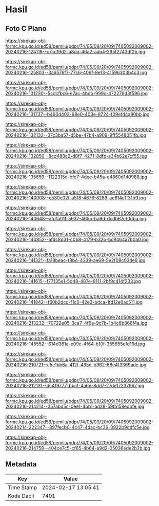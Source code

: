 # Hasil

## Foto C Plano

https://sirekap-obj-formc.kpu.go.id/ed58/pemilu/pdpr/74/05/09/20/09/7405092009002-20240216-124119--c7cc19d2-a8da-46a2-aab4-295f2743df2b.jpg

https://sirekap-obj-formc.kpu.go.id/ed58/pemilu/pdpr/74/05/09/20/09/7405092009002-20240216-125803--3ad576f7-77c6-406f-8e13-41596303b4c3.jpg

https://sirekap-obj-formc.kpu.go.id/ed58/pemilu/pdpr/74/05/09/20/09/7405092009002-20240216-131230--5cdcfbc6-e7ac-4bdb-999c-472279d3f596.jpg

https://sirekap-obj-formc.kpu.go.id/ed58/pemilu/pdpr/74/05/09/20/09/7405092009002-20240216-131737--b490d403-98e0-403e-8724-f09efd4a90bb.jpg

https://sirekap-obj-formc.kpu.go.id/ed58/pemilu/pdpr/74/05/09/20/09/7405092009002-20240216-132132--37c3ba57-d5be-47b4-a909-9ff5548051fb.jpg

https://sirekap-obj-formc.kpu.go.id/ed58/pemilu/pdpr/74/05/09/20/09/7405092009002-20240216-132850--8cd488c2-d8f7-4271-8dfb-a34b62e7cf55.jpg

https://sirekap-obj-formc.kpu.go.id/ed58/pemilu/pdpr/74/05/09/20/09/7405092009002-20240216-135659--1122315d-bfc7-4dee-b45a-e4860d140988.jpg

https://sirekap-obj-formc.kpu.go.id/ed58/pemilu/pdpr/74/05/09/20/09/7405092009002-20240216-140008--e530e02f-a5f8-4676-8289-ae614c1f31b9.jpg

https://sirekap-obj-formc.kpu.go.id/ed58/pemilu/pdpr/74/05/09/20/09/7405092009002-20240216-140648--afd1a01f-5937-4655-ba9d-dcdb67c10dba.jpg

https://sirekap-obj-formc.kpu.go.id/ed58/pemilu/pdpr/74/05/09/20/09/7405092009002-20240216-140852--afdc8d31-c0b8-4179-b32b-bc9464a7b0a0.jpg

https://sirekap-obj-formc.kpu.go.id/ed58/pemilu/pdpr/74/05/09/20/09/7405092009002-20240216-141321--fa18beac-f8b4-4339-ae69-5e2f08c03de9.jpg

https://sirekap-obj-formc.kpu.go.id/ed58/pemilu/pdpr/74/05/09/20/09/7405092009002-20240216-141615--f77135e1-5d48-487e-8111-2bf9c414f233.jpg

https://sirekap-obj-formc.kpu.go.id/ed58/pemilu/pdpr/74/05/09/20/09/7405092009002-20240216-141842--f60b2dcc-f1c0-42e3-bdca-1fd12e6ac511.jpg

https://sirekap-obj-formc.kpu.go.id/ed58/pemilu/pdpr/74/05/09/20/09/7405092009002-20240216-213232--70722e05-3ca7-4f6a-9c7b-1b4c6b868f4a.jpg

https://sirekap-obj-formc.kpu.go.id/ed58/pemilu/pdpr/74/05/09/20/09/7405092009002-20240216-145552--614d361e-e09c-4f64-b10f-355655efd16d.jpg

https://sirekap-obj-formc.kpu.go.id/ed58/pemilu/pdpr/74/05/09/20/09/7405092009002-20240216-210721--c5e1bb6a-412f-435d-b962-68e4f3369ade.jpg

https://sirekap-obj-formc.kpu.go.id/ed58/pemilu/pdpr/74/05/09/20/09/7405092009002-20240216-212131--dc4f9777-bbcf-4a6e-8dd7-27de17237967.jpg

https://sirekap-obj-formc.kpu.go.id/ed58/pemilu/pdpr/74/05/09/20/09/7405092009002-20240216-214214--357abd5c-0ee1-4bb1-ad28-59fa158edbfe.jpg

https://sirekap-obj-formc.kpu.go.id/ed58/pemilu/pdpr/74/05/09/20/09/7405092009002-20240214-222347--897fecb0-4c47-4dac-bc36-3922b9ddfc5e.jpg

https://sirekap-obj-formc.kpu.go.id/ed58/pemilu/pdpr/74/05/09/20/09/7405092009002-20240216-214758--404ce7c5-cf65-4b64-a9d2-05036ede2b2b.jpg


## Metadata

| Key        | Value               |
| ---------- | ------------------- |
| Time Stamp | 2024-02-17 13:05:41 |
| Kode Dapil | 7401                |



